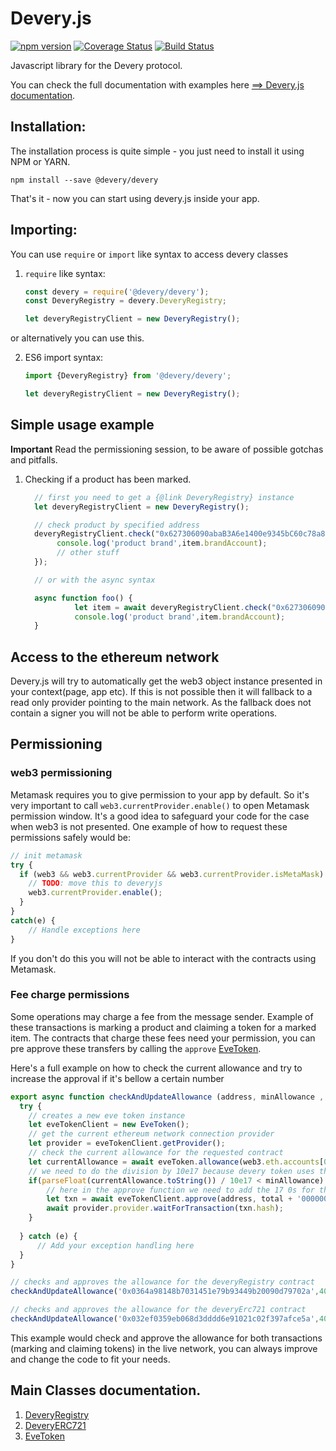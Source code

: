 # Devery.js
[![npm version](https://badge.fury.io/js/%40devery%2Fdevery.svg)](https://badge.fury.io/js/%40devery%2Fdevery)
[![Coverage Status](https://coveralls.io/repos/github/devery/deveryjs/badge.svg)](https://coveralls.io/github/devery/deveryjs)
[![Build Status](https://travis-ci.org/devery/deveryjs.svg?branch=master)](https://travis-ci.org/devery/deveryjs)


Javascript library for the Devery protocol.


You can check the full documentation with examples here [==> Devery.js documentation](https://devery.github.io/deveryjs/).

## Installation:

The installation process is quite simple - you just need to install it using NPM or YARN.
```
npm install --save @devery/devery
```

That's it - now you can start using devery.js inside your app.


## Importing:

You can use `require` or `import` like syntax to access devery classes

1. `require` like syntax:
    ```javascript
    const devery = require('@devery/devery');
    const DeveryRegistry = devery.DeveryRegistry;

    let deveryRegistryClient = new DeveryRegistry();
    ```
or alternatively you can use this.

2. ES6 import syntax:
    ```javascript
    import {DeveryRegistry} from '@devery/devery';

    let deveryRegistryClient = new DeveryRegistry();
    ```

## Simple usage example

**Important** Read the permissioning session, to be aware of possible gotchas and pitfalls.

1. Checking if a product has been marked.

    ```javascript
      // first you need to get a {@link DeveryRegistry} instance
      let deveryRegistryClient = new DeveryRegistry();

      // check product by specified address
      deveryRegistryClient.check("0x627306090abaB3A6e1400e9345bC60c78a8BEf57").then(item => {
           console.log('product brand',item.brandAccount);
           // other stuff
      });

      // or with the async syntax

      async function foo() {
               let item = await deveryRegistryClient.check("0x627306090abaB3A6e1400e9345bC60c78a8BEf57")
               console.log('product brand',item.brandAccount);
      }
     ```

## Access to the ethereum network

Devery.js will try to automatically get the web3 object instance presented in your context(page, app etc). If this is
not possible then it will fallback to a read only provider pointing to the main network. As the fallback does not contain
a signer you will not be able to perform write operations.

## Permissioning

### web3 permissioning

Metamask requires you to give permission to your app by default. So it's very important to call `web3.currentProvider.enable()` to open Metamask permission window. It's a good idea to safeguard your code for the case when web3 is not presented. One example of how to request these permissions safely would be:

```javascript
// init metamask
try {
  if (web3 && web3.currentProvider && web3.currentProvider.isMetaMask) {
    // TODO: move this to deveryjs
    web3.currentProvider.enable();
  }
} 
catch(e) {
    // Handle exceptions here
}

```

If you don't do this you will not be able to interact with the contracts using Metamask.

### Fee charge permissions

Some operations may charge a fee from the message sender. Example of these transactions is marking a product and claiming a token for a marked item. The contracts that charge these fees need your permission, you can pre approve these transfers by calling the `approve` [EveToken](https://devery.github.io/deveryjs/EveToken.html).

Here's a full example on how to check the current allowance and try to increase the approval if it's bellow a certain number 

```javascript
export async function checkAndUpdateAllowance (address, minAllowance , total) {
  try {
    // creates a new eve token instance
    let eveTokenClient = new EveToken();
    // get the current ethereum network connection provider
    let provider = eveTokenClient.getProvider();
    // check the current allowance for the requested contract
    let currentAllowance = await eveToken.allowance(web3.eth.accounts[0], address);
    // we need to do the division by 10e17 because devery token uses the base 18
    if(parseFloat(currentAllowance.toString()) / 10e17 < minAllowance) {
        // here in the approve function we need to add the 17 0s for the same reason
        let txn = await eveTokenClient.approve(address, total + '000000000000000000');
        await provider.provider.waitForTransaction(txn.hash);
    }
   
  } catch (e) {
      // Add your exception handling here
  }
}

// checks and approves the allowance for the deveryRegistry contract
checkAndUpdateAllowance('0x0364a98148b7031451e79b93449b20090d79702a',40,100);

// checks and approves the allowance for the deveryErc721 contract
checkAndUpdateAllowance('0x032ef0359eb068d3dddd6e91021c02f397afce5a',40,100);

```

This example would check and approve the allowance for both transactions (marking and claiming tokens) in the live network, you can always improve and change the code to fit your needs.


## Main Classes documentation.

1. [DeveryRegistry](https://devery.github.io/deveryjs/DeveryRegistry.html)
2. [DeveryERC721](https://devery.github.io/deveryjs/DeveryERC721.html)
3. [EveToken](https://devery.github.io/deveryjs/EveToken.html)
